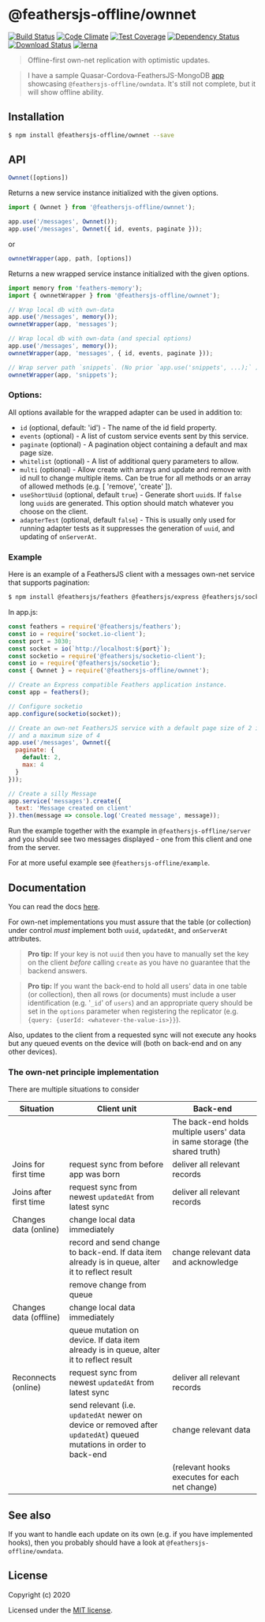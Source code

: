 # @feathersjs-offline/ownnet

[![Build Status](https://travis-ci.org/mhillerstrom/feathersjs-offline-ownnet.png?branch=master)](https://travis-ci.org/mhillerstrom/feathersjs-offline-ownnet)
[![Code Climate](https://codeclimate.com/github/mhillerstrom/feathersjs-offline-ownnet/badges/gpa.svg)](https://codeclimate.com/github/mhillerstrom/feathersjs-offline-ownnet)
[![Test Coverage](https://codeclimate.com/github/mhillerstrom/feathersjs-offline-ownnet/badges/coverage.svg)](https://codeclimate.com/github/mhillerstrom/feathersjs-offline-ownnet/coverage)
[![Dependency Status](https://img.shields.io/david/mhillerstrom/feathersjs-offline-ownnet.svg?style=flat-square)](https://david-dm.org/mhillerstrom/feathersjs-offline-ownnet)
[![Download Status](https://img.shields.io/npm/dm/feathersjs-offline-ownnet.svg?style=flat-square)](https://www.npmjs.com/package/feathersjs-offline-ownnet)
[![lerna](https://img.shields.io/badge/maintained%20with-lerna-cc00ff.svg)](https://lerna.js.org/)

> Offline-first own-net replication with optimistic updates.


> I have a sample Quasar-Cordova-FeathersJS-MongoDB [app](https://github.com/mhillerstrom/Quasar-Cordova) showcasing `@feathersjs-offline/owndata`. It's still not complete, but it will show offline ability.

## Installation

```bash
$ npm install @feathersjs-offline/ownnet --save
```
## API

```js
Ownnet([options])
```
Returns a new service instance initialized with the given options.

```js
import { Ownnet } from '@feathersjs-offline/ownnet');

app.use('/messages', Ownnet());
app.use('/messages', Ownnet({ id, events, paginate }));
````

or

```js
ownnetWrapper(app, path, [options])
```
Returns a new wrapped service instance initialized with the given options.

```js
import memory from 'feathers-memory');
import { ownnetWrapper } from '@feathersjs-offline/ownnet');

// Wrap local db with own-data
app.use('/messages', memory());
ownnetWrapper(app, 'messages');

// Wrap local db with own-data (and special options)
app.use('/messages', memory());
ownnetWrapper(app, 'messages', { id, events, paginate }));

// Wrap server path `snippets`. (No prior `app.use('snippets', ...);` )
ownnetWrapper(app, 'snippets');
````

### Options:
All options available for the wrapped adapter can be used in addition to:

- `id` (optional, default: 'id') - The name of the id field property.
- `events` (optional) - A list of custom service events sent by this service.
- `paginate` (optional) - A pagination object containing a default and max page size.
- `whitelist` (optional) - A list of additional query parameters to allow.
- `multi` (optional) - Allow create with arrays and update and remove with id null to change multiple items. Can be true for all methods or an array of allowed methods (e.g. [ 'remove', 'create' ]).
- `useShortUuid` (optional, default `true`) - Generate short `uuid`s. If `false` long `uuid`s are generated. This option should match whatever you choose on the client.
- `adapterTest` (optional, default `false`) - This is usually only used for running adapter tests as it suppresses the generation of `uuid`, and updating of `onServerAt`.

### Example
Here is an example of a FeathersJS client with a messages own-net service that supports pagination:

```bash
$ npm install @feathersjs/feathers @feathersjs/express @feathersjs/socketio @feathersjs/errors feathers-memory @feathersjs-offline/ownnet
```

In app.js:

```js
const feathers = require('@feathersjs/feathers');
const io = require('socket.io-client');
const port = 3030;
const socket = io(`http://localhost:${port}`);
const socketio = require('@feathersjs/socketio-client');
const io = require('@feathersjs/socketio');
const { Ownnet } = require('@feathersjs-offline/ownnet');

// Create an Express compatible Feathers application instance.
const app = feathers();

// Configure socketio 
app.configure(socketio(socket));

// Create an own-net FeathersJS service with a default page size of 2 items
// and a maximum size of 4
app.use('/messages', Ownnet({
  paginate: {
    default: 2,
    max: 4
  }
}));

// Create a silly Message
app.service('messages').create({
  text: 'Message created on client'
}).then(message => console.log('Created message', message));
```

Run the example together with the example in `@feathersjs-offline/server` and you should see two messages displayed - one from this client and one from the server.

For at more useful example see `@feathersjs-offline/example`.


## Documentation

You can read the docs [here](https://docs.feathersjs.com/guides/offline-first/readme.html).

For own-net implementations you must assure that the table (or collection) under control *must* implement both `uuid`, `updatedAt`, and `onServerAt` attributes.

> **Pro tip:** If your key is not `uuid` then you have to manually set the key on the client *before* calling `create` as you have no guarantee that the backend answers.

> **Pro tip:** If you want the back-end to hold all users' data in one table (or collection), then all rows (or documents) must include a user identification (e.g. '`_id`' of `users`) and an appropriate query should be set in the `options` parameter when registering the replicator (e.g. `{query: {userId: <whatever-the-value-is>}}`).

Also, updates to the client from a requested sync will not execute any hooks but any queued events on the device will (both on back-end and on any other devices).


### The own-net principle implementation

There are multiple situations to consider

Situation | Client unit | Back-end
| --- | --- | --- |
|  |   | The back-end holds multiple users' data in same storage (the shared truth)
| Joins for first time | request sync from before app was born | deliver all relevant records |
| Joins after first time | request sync from newest `updatedAt` from latest sync | deliver all relevant records |
| Changes data (online) | change local data immediately | | |
| | record and send change to back-end. If data item already is in queue, alter it to reflect result | change relevant data and acknowledge | |
| | remove change from queue |  | |
| Changes data (offline) | change local data immediately |  |
| | queue mutation on device. If data item already is in queue, alter it to reflect result |  |
| Reconnects (online) | request sync from newest `updatedAt` from latest sync | deliver all relevant records |
| | send relevant (i.e. `updatedAt` newer on device or removed after `updatedAt`) queued mutations in order to back-end | change relevant data |
| | | (relevant hooks executes for each net change) |


## See also
If you want to handle each update on its own (e.g. if you have implemented hooks), then you probably should have a look at `@feathersjs-offline/owndata`.


## License

Copyright (c) 2020

Licensed under the [MIT license](LICENSE).

